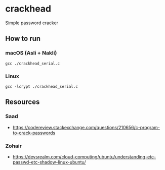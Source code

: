 # crackhead
Simple password cracker

## How to run
### macOS (Asli + Nakli)
```gcc ./crackhead_serial.c```

### Linux
```gcc -lcrypt ./crackhead_serial.c```

## Resources

### Saad
- https://codereview.stackexchange.com/questions/210656/c-program-to-crack-passwords

### Zohair
- https://devsrealm.com/cloud-computing/ubuntu/understanding-etc-passwd-etc-shadow-linux-ubuntu/
